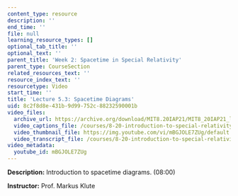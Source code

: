 ```yaml
---
content_type: resource
description: ''
end_time: ''
file: null
learning_resource_types: []
optional_tab_title: ''
optional_text: ''
parent_title: 'Week 2: Spacetime in Special Relativity'
parent_type: CourseSection
related_resources_text: ''
resource_index_text: ''
resourcetype: Video
start_time: ''
title: 'Lecture 5.3: Spacetime Diagrams'
uid: 8c2f8d8e-431b-9d99-752c-88232590001b
video_files:
  archive_url: https://archive.org/download/MIT8.20IAP21/MIT8_20IAP21_lec05-3_300k.mp4
  video_captions_file: /courses/8-20-introduction-to-special-relativity-january-iap-2021/d4accffd4d1b570799c03414fcfa87c1_mBGJOLE7ZUg.vtt
  video_thumbnail_file: https://img.youtube.com/vi/mBGJOLE7ZUg/default.jpg
  video_transcript_file: /courses/8-20-introduction-to-special-relativity-january-iap-2021/5807dcbad163990014ac09eb0bb8b082_mBGJOLE7ZUg.pdf
video_metadata:
  youtube_id: mBGJOLE7ZUg
---
```


**Description:** Introduction to spacetime diagrams. (08:00)

**Instructor:** Prof. Markus Klute